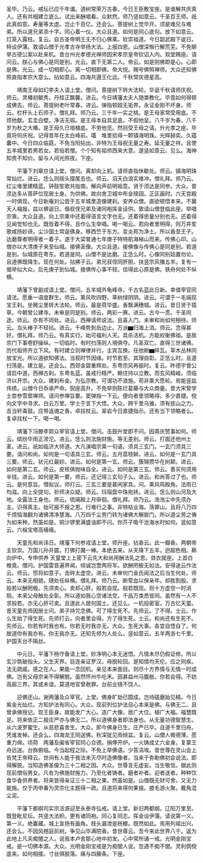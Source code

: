 <!-- { "loadSidebar": true } -->
圣毕。乃云。戒坛已应千年谶。道树常荣万古春。今日王臣敷宝座。是谁解共庆真人。还有共相建立底么。试出来酬唱看。众默然。师乃竖如意云。千圣百王师。祇此真如意。寿量等太虚。岂止千百亿。还会么。菩提树上觉华开。须是难兄与难弟。所以道兄弟添十字。同心着一仪。大众且道。如何是同心底句。放下如意云。灯笼入露柱。复云。自古圣帝明王无不归心佛乘。钦崇祖道。今日韶武殿下诞日。特设伊蒲。敦请山僧于光孝古寺举扬大法。上报四恩。山僧深惭行解荒芜。不免聊举古德公案以赴来机。昔台州光孝德光禅师因宋孝宗皇帝钦诏入内。观堂赐座。请问云。朕心与佛心是同是别。光云。直下无第二人。帝云。如是则佛即是心。心即是佛。光云。成一切相即心。离一切相即佛。帝大悦。赐号佛照禅师。大众还知佛照直指孝宗大意么。拈如意云。四海共遵王化远。千秋常庆德星高。

　　靖南王母如幻李夫人请上堂。僧问。菩提树下转大法轮。华诞千秋请师庆祝。师云。灵椿初毓秀。丹桂正飘馨。进云。今日靖藩太夫人随类教化。毕竟如何得顿成佛去。师云。菩提树老叶常春。进云。弹指顿超无垢界。永证金刚不坏身。师云。栏杆头上石师子。僧礼拜。师乃云。三千年一实之桃。是王母家常受用底。不烦他献。玄圭白壁。净洁无瑕。是王母本自具足底。不假他呈。八千岁为春。八千岁为秋之大椿。是王母久已培植底。不劳他觅。然则受王母之请。升光孝之座。毕竟将何庆祝。记得昔年在太白峰前。壒　堆里拾得一颗镇海明珠。光辉赫奕。久蕴囊中。今日四众临筵。不免当阳拈出。非特为王母祝无量之寿。延无量之祥。且使五羊城里若男若女。若俗若僧。个个知有祖师西来大意。遂竖如意云。见么。海神知贵不知价。留与人间光照夜。下座。

　　平藩下刘章京请上堂。僧问。离却向上机。请师直指休歇处。师云。镇海明珠常灿烂。进云。恁么则摇头摆尾去也。师云。滔天白浪实难冲。僧礼拜。师乃云。红尘堆里建精蓝。钟鼓笙歌共指南。解向声前明祖意。贤于须达是同参。大众。昔须达多从菩萨位现居士身。为供佛。故向舍卫城中布金赎园。正区画时。六天宫殿一时俱现。今日新庵刘公尝于五羊城里造像建刹。安养众僧。直欲顿悟本来。不冀天人福报。兹以佛诞日。偕叔侄兄弟及诸同袍挥金设供。敦请山僧登临此座。举唱宗乘。大众且道。向上宗乘中还着得语言文字也无。还着得思量分别也无。还着得见闻觉知也无。既皆着不得。且作么生举唱。喝一喝云。若向者里明得。则万井笙歌咸扬妙谛。尘沙国土常诞佛身。移西竺于东方。变炎邦为净土。所以香至王子。达磨尊者明得者一着子。遂于大梁普通七年庚子特特航海梯山而来。传佛心印。山僧亦以大清庚子来至仙城。接佛圣像。大众且道。接佛像与传佛心是同是别。若道是别。仙城原在粤东。若道是同。山僧不是达磨。正恁么时。心像同别姑置勿论。且道佛既降生。现在何处。拈拂子云。弟兄叔侄同肝胆。扶竖宗风播五羊。复有一偈举似大众。后先庚子到仙城。接佛传心事不轻。信得此心原是佛。铁舟何处不纵横。

　　靖藩下曾副戎请上堂。僧问。五羊城外龟峰寺。千古名蓝此日新。幸值宰官同请法。愿垂一语度群生。师云。熏风吹四野。草树绿阴阴。进云。可谓于一毛端现宝王刹。坐微尘里转大法轮。师云。最是荷华盛。香飘满穗城。进云。昔日贤于插草。今朝曾公建寺。未审是同是别。师云。两彩一赛。进云。古今一贯。千圣同途。师云。亦有不同处。进云。西禅请师说法。且喜入门。未审和尚如何相待。师云。当头棒子不轻拈。进云。千峰势到岳边止。万派▆归海上消。师云。念得甚好。僧礼拜。师乃云。有真实行。始可福利人天。具杀活机。方能权衡佛祖。是故宗门下事卷舒操纵。一切临时。有时扫荡则人境俱夺。凡圣双亡。直得三世诸佛。历代祖师齐立下风。有时建立则禅律并行。主宾互换。任他断▆碎瓦。草木丛林同放宝光。所以道欲知佛法。当观时节因缘。时节若至。其理自彰。正恁么时。且道扫荡是。建立是。还会么。西郊金碧重辉处。东粤宗风再振时。复云。昨德宇曾公请启中道。西禅古刹。东粤名蓝。虽戒行精严。赖住持以立教。而玄风精峻。须临济以开宗。大众。建刹布金。为弘宗教。可谓功不浪施。苟非乘大愿轮。焉能竖兹伟绩。山僧今日忝承严命。猊座高升。不免举则陈烂葛藤与大众商量。昔大宋曾学士尝参雪窦禅师。请问参禅旨要。窦弹指一下云。便向者里领略得。多少直捷。傥向文字中寻求。白云万里。学士于言下大悟。大众。跨千里乌骓。须有拔山之力。击当轩毒鼓。应带返魂之香。卓拄杖云。翠岩今日直捷指示。还有当下领略者么。复卓拄杖一下。喝一喝。

　　靖藩下冯滕李郭众宰官请上堂。僧问。击鼓升堂即不问。因斋庆赞事如何。师云。缤纷华雨正滂沱。进云。恁么则法施财施。等无差别。师云。打面还他州土麦。进云。祇如临济大师道。大凡演唱宗乘一句语。须具三玄门。一玄门须具三要。请问和尚。如何是一句语具三玄。师云。五月荔枝鲜。进云。如何是一玄门具三要。师云。状元红最妙。进云。如何是第一玄。师云。簇锦攒华在树颠。进云。如何是第二玄。师云。皮核俱抛味自全。进云。如何是第三玄。师云。善买何须用半钱。进云。如何是第一要。师云。还记得三玄句子么。进云。和尚答过了也。师云。是何意旨。僧拟议。师打云。三玄三要是甚闲家具。问。熏风鸣殿角。法雨已均滋。向上全提句。祈师决众疑。师云。玛瑙盘中珠宛转。进云。恁么则山河及大地。全露法王身也。师云。琉璃殿上月徘徊。僧礼拜。师乃云。浩浩尘中先须办主。识得真主。始可报不报之恩。行难行之事。非特枯业海。荡罪山。且将八万四千烦恼海翻为诸佛清净慧海。八万四千尘劳门转为诸佛大解脱门。所以道尘劳之俦为如来种。然虽如是。铜沙锣里满盛油即不问。你芥子吸干沧海水时如何。竖如意云。六榕宝塔高峨峨。

　　天童先和尚讳日。靖藩下何参戎请上堂。师升座。拈香云。此一瓣香。两朝帝主钦崇。万国儿孙并震。打佛打魔一棒。本绝去来。从天降下五羊。迥超色相。爇向炉中。专申供养
天童堂上上密下云先大和尚用酬法乳之恩。敛衣就座。上首白椎竟。僧问。护国雷音遍界闻。倾诚岂啻两将军。欲酬罔极无如法。安得迷云作法云。师云。惯将如意子。击碎太虚空。进云。未审何门金氏闻法之后当生何处。师云。本来无相貌。随处任纵横。僧礼拜。师乃云。断荤血以保亲年。却胜割股。求般若以酬罔极。先须卖心。卖却心肝。般若自现。般若既现。则十方虚空一时消殒。本来父母触处全彰。所以道如我心空诸法空。千品万类悉皆同。虽然有一人不求般若。亦无心肝可卖。且道此人居何国土。还见么。一机投密室。万古忆天童。昔天童先师因居士问。弟子持咒念佛。可了得生死不。先师云。了不得。士云。作么生始了得生死。先师打云。向者里会得。方了得生死。士云。和尚还有生死不。先师云。你若有时我也有。你若无时我亦无。大众。生死大事。各宜自悟自了。何故道你有我亦有。你无我亦无。还知先师为人处么。竖如意云。五羊两浙七千里。护国天台不隔丝。

　　中元日。平藩下杨守备请上堂。妙净明心本无迷悟。凡情未尽仍假证修。所以玄沙筑破指头。父生天界。目连亲证罗汉。母脱轮回。是知情均天伦。应之则疾。法无疏戚。感之在人。果能一念回机。亲见本来面目。则尽十方界情与无情一时成佛。岂有父母宗亲不得解脱。虽然怀州牛吃禾。因甚益州马腹胀。你若会得。不妨高超三界。其或未谙。莫道地官曾赦罪。台前业镜不饶人。

　　迎佛还山。谢两藩及众宰官。上堂。佛身旷劫已圆成。岂待磋磨始见精。今日紫金光灿烂。方知护法有同心。大众。现前列位护法自心本来是佛。与佛无二。且曾承佛授记。现王臣身。故能发广大心。造广大像。居广大位。植广大福。福慧既足。将来依正二报庄严亦与佛无二。所以道佛身者即法身也。从无量功德智慧生。从六波罗蜜生。从慈悲喜舍生。大众。即今佛身已生。庄严已毕。且道千里归舟。凭谁发棹。还会么。四海龙王同送佛。秋深犹见雨倾盆。复云。山僧人微德薄。愿重力绵。顷荷　两藩及阖省宰官同心合德。捐俸开炉。一火铸成丈六金身。复蒙王舟远送。台旆俯临。今当起程之际。不免上举佛语。少答涓埃。昔世尊在灵山会上告梵王帝释云。世间有人能于我法未灭尽时造佛像者。当来于弥勒佛初会说法。即得解脱。当知造佛圣像为三十二相之因。大众。世尊言无虚妄。当生敬信。据此则现前僧俗男女。凡有为佛施财施力。乃至化者铸者。磨者补者。迎者送者。种种饮食华香供养者。将来皆得亲证三十二相之果。然虽如是。山僧既无财可舍。又无力能施。仅于丙申春为灵宗化主题得一疏。且道将来得何果报。披毛游火聚。戴角混尘泥。

　　平藩下都纲司实宗活源迎至永泰寺弘戒。请上堂。新旧两都纲。辽阳万里至。既登毗尼坛。共竖大法帜。更有诸同袍。同心复同志。挥金设伊蒲。请说第一义。第一义。绝囊藏。城上宣扬有画角。枝头漏泄是桄榔。既然如此。焉用列祖出兴。还会么。不因风撼庭前树。争见山华满院香。昔世尊云。吾今来此世界八千。返为此地上凡夫痴闇之人。说我本卢舍那心地中初发。心中常所诵一戒。光明金刚宝戒。是一切佛本源。大众。光明金刚宝戒是为痴闇人说。忽遇不痴不闇。灵利倜傥底来。如何相接。寸丝俱脱落。痛与四藤条。下座。

